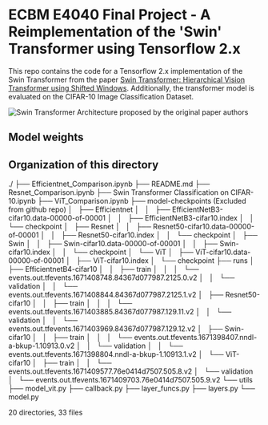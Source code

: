 # ECBM E4040 Final Project - A Reimplementation of the 'Swin' Transformer using Tensorflow 2.x

This repo contains the code for a Tensorflow 2.x implementation of the Swin Transformer from the paper [Swin Transformer: Hierarchical Vision Transformer using Shifted Windows](https://arxiv.org/abs/2103.14030). Additionally, the transformer model is evaluated on the CIFAR-10 Image Classification Dataset.

![Swin Transformer Architecture proposed by the original paper authors](https://www.section.io/engineering-education/an-overview-of-swin-transformer/swin-transformer.png)

## Model weights

## Organization of this directory

./
├── Efficientnet_Comparison.ipynb
├── README.md
├── Resnet_Comparison.ipynb
├── Swin Transformer Classification on CIFAR-10.ipynb
├── ViT_Comparison.ipynb
├── model-checkpoints (Excluded from github repo)
│   ├── Efficientnet
│   │   ├── EfficientNetB3-cifar10.data-00000-of-00001
│   │   ├── EfficientNetB3-cifar10.index
│   │   └── checkpoint
│   ├── Resnet
│   │   ├── Resnet50-cifar10.data-00000-of-00001
│   │   ├── Resnet50-cifar10.index
│   │   └── checkpoint
│   ├── Swin
│   │   ├── Swin-cifar10.data-00000-of-00001
│   │   ├── Swin-cifar10.index
│   │   └── checkpoint
│   └── ViT
│       ├── ViT-cifar10.data-00000-of-00001
│       ├── ViT-cifar10.index
│       └── checkpoint
├── runs
│   ├── EfficientnetB4-cifar10
│   │   ├── train
│   │   │   └── events.out.tfevents.1671408748.84367d077987.2125.0.v2
│   │   └── validation
│   │       └── events.out.tfevents.1671408844.84367d077987.2125.1.v2
│   ├── Resnet50-cifar10
│   │   ├── train
│   │   │   └── events.out.tfevents.1671403885.84367d077987.129.11.v2
│   │   └── validation
│   │       └── events.out.tfevents.1671403969.84367d077987.129.12.v2
│   ├── Swin-cifar10
│   │   ├── train
│   │   │   └── events.out.tfevents.1671398407.nndl-a-bkup-1.10913.0.v2
│   │   └── validation
│   │       └── events.out.tfevents.1671398804.nndl-a-bkup-1.10913.1.v2
│   └── ViT-cifar10
│       ├── train
│       │   └── events.out.tfevents.1671409577.76e0414d7507.505.8.v2
│       └── validation
│           └── events.out.tfevents.1671409703.76e0414d7507.505.9.v2
└── utils
    ├── model_vit.py 
    ├── callback.py
    ├── layer_funcs.py
    ├── layers.py
    └── model.py

20 directories, 33 files
